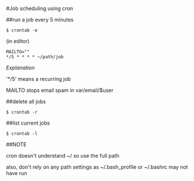 #Job scheduling using cron
 
##run a job every 5 minutes

```console
$ crontab -e
```

(in editor)

```console
MAILTO=""
*/5 * * * * ~/path/job
```

_Explanation_

'*/5' means a recurring job

MAILTO stops email spam in var/email/$user

##delete all jobs

```console
$ crontab -r
```

##list current jobs

```console
$ crontab -l
```

##NOTE

cron doesn't understand ~/ so use the full path

also, don't rely on any path settings as ~/.bash_profile or ~/.bashrc may not have run
